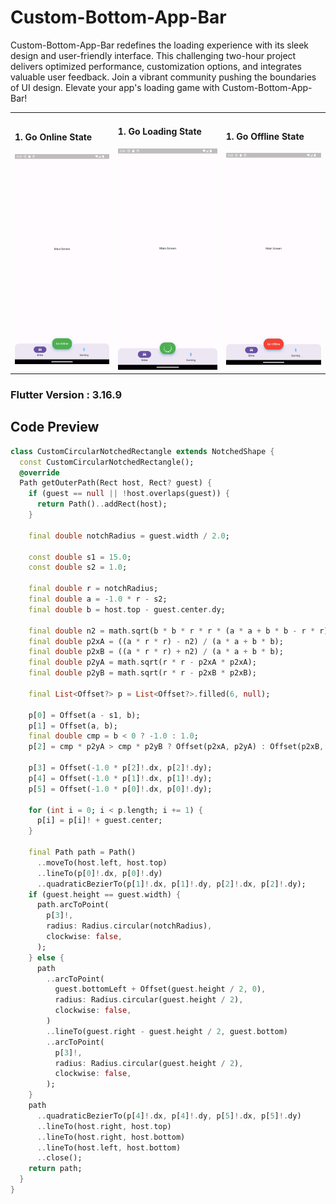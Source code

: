 # Custom-Bottom-App-Bar

Custom-Bottom-App-Bar redefines the loading experience with its sleek design and user-friendly interface. This challenging two-hour project delivers optimized performance, customization options, and integrates valuable user feedback. Join a vibrant community pushing the boundaries of UI design. Elevate your app's loading game with Custom-Bottom-App-Bar!

<table style="width=100%">
  <tr>
    <td>
      <h4>1. Go Online State</h4>
      <img src="media/Screenshot_1707993521.png" >
    </td>
    <td>
      <h4>1. Go Loading State</h4>
      <img src="media/Screenshot_1707993524.png" >
    </td>
    <td>
      <h4>1. Go Offline State</h4>
      <img src="media/Screenshot_1707993529.png" >
    </td>
  </tr>
</table>

### Flutter Version : 3.16.9

## Code Preview

```dart
class CustomCircularNotchedRectangle extends NotchedShape {
  const CustomCircularNotchedRectangle();
  @override
  Path getOuterPath(Rect host, Rect? guest) {
    if (guest == null || !host.overlaps(guest)) {
      return Path()..addRect(host);
    }

    final double notchRadius = guest.width / 2.0;

    const double s1 = 15.0;
    const double s2 = 1.0;

    final double r = notchRadius;
    final double a = -1.0 * r - s2;
    final double b = host.top - guest.center.dy;

    final double n2 = math.sqrt(b * b * r * r * (a * a + b * b - r * r));
    final double p2xA = ((a * r * r) - n2) / (a * a + b * b);
    final double p2xB = ((a * r * r) + n2) / (a * a + b * b);
    final double p2yA = math.sqrt(r * r - p2xA * p2xA);
    final double p2yB = math.sqrt(r * r - p2xB * p2xB);

    final List<Offset?> p = List<Offset?>.filled(6, null);

    p[0] = Offset(a - s1, b);
    p[1] = Offset(a, b);
    final double cmp = b < 0 ? -1.0 : 1.0;
    p[2] = cmp * p2yA > cmp * p2yB ? Offset(p2xA, p2yA) : Offset(p2xB, p2yB);

    p[3] = Offset(-1.0 * p[2]!.dx, p[2]!.dy);
    p[4] = Offset(-1.0 * p[1]!.dx, p[1]!.dy);
    p[5] = Offset(-1.0 * p[0]!.dx, p[0]!.dy);

    for (int i = 0; i < p.length; i += 1) {
      p[i] = p[i]! + guest.center;
    }

    final Path path = Path()
      ..moveTo(host.left, host.top)
      ..lineTo(p[0]!.dx, p[0]!.dy)
      ..quadraticBezierTo(p[1]!.dx, p[1]!.dy, p[2]!.dx, p[2]!.dy);
    if (guest.height == guest.width) {
      path.arcToPoint(
        p[3]!,
        radius: Radius.circular(notchRadius),
        clockwise: false,
      );
    } else {
      path
        ..arcToPoint(
          guest.bottomLeft + Offset(guest.height / 2, 0),
          radius: Radius.circular(guest.height / 2),
          clockwise: false,
        )
        ..lineTo(guest.right - guest.height / 2, guest.bottom)
        ..arcToPoint(
          p[3]!,
          radius: Radius.circular(guest.height / 2),
          clockwise: false,
        );
    }
    path
      ..quadraticBezierTo(p[4]!.dx, p[4]!.dy, p[5]!.dx, p[5]!.dy)
      ..lineTo(host.right, host.top)
      ..lineTo(host.right, host.bottom)
      ..lineTo(host.left, host.bottom)
      ..close();
    return path;
  }
}

